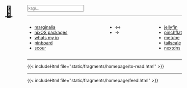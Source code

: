 ---
---
<style>
  main.container {
    padding-top: 0;
    font-family: var(--pico-font-family-sans-serif);
  }
</style>

<div style="font-size: 36px; position: relative; top: 0px; left: -2em; height: 0;">
<a href="../">🏡</a>
</div>

<div>
  <form action="https://www.kagi.com/search" method="get">
    <input type="search" id="kagi-search" name="q" placeholder="kagi..." />
  </form>
</div>

<hr />

<div class="links" style="display: flex; flex-direction: row;">
  <div style="margin-right: 1em">
    <ul>
      <li><a href="https://marginalia-search.com">marginalia</a></li>
      <li><a href="https://search.nixos.org/packages?channel=unstable&show=mosh&from=0&size=50&sort=relevance&type=packages&query=">nixOS packages</a></li>
      <li><a href="https://ifconfig.co/">whats my ip</a></li>
      <li><a href="https://pinboard.in/">pinboard</a></li>
      <li><a href="https://scour.emschwartz.me/u/williballenthin/posts">scour</a></li>
    </ul>
  </div>

  <div style="margin-left: auto;">
    <ul>
      <li>↔</li>
      <li>→</li>
    </ul>
  </div>

  <div style="margin-left: auto;">
    <ul>
      <li><a href="https://jellyfin.ferret-goblin.ts.net">jellyfin</a></li>
      <li><a href="https://pinchflat.ferret-goblin.ts.net">pinchflat</a></li>
      <li><a href="https://metube.ferret-goblin.ts.net">metube</a></li>
      <li><a href="https://login.tailscale.com/admin/machines">tailscale</a></li>
      <li><a href="https://my.nextdns.io">nextdns</a></li>
    </ul>
  </div>
</div>

<hr />

{{< includeHtml file="static/fragments/homepage/to-read.html" >}}

<style>
  p.to-read-metadata-generated {
    display: none;
  }
</style>

<hr />

{{< includeHtml file="static/fragments/homepage/feed.html" >}}

<style>
  ol.feed {
    list-style: none;
    padding-left: 0;
  }

  ol.feed li span.date {
    font-weight: bold;
  }

  ol.feed ol.date-entries {
    list-style: none;
  }

  li.entry details summary span.feed {
    color: var(--main-decoration-color);
  }

  li.entry details summary span.feed::after {
    content: ": ";
  }

  li.entry details summary span.category {
    display: none;
  }

  li.entry details summary span.title {
    line-height: 1.4;
  }


  li.entry details summary span.link {
    display: block;
    width: 1em;
    height: 0;
    position: relative;
    left: -1.5em;
    top: 5px;
  }

  li.entry details summary span.link a {
    text-decoration: none;
    color: var(--main-decoration-color);
    font-size: smaller;
    opacity: 0.3;
  }

  li.entry details div.content {
    padding: 0.5em;
    border: 1px solid var(--main-decoration-color);
  }

  p.feed-metadata-generated {
    font-style: italic;
  }

</style>
